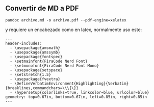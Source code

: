 ## Convertir de MD a PDF

```
pandoc archivo.md -o archivo.pdf --pdf-engine=xelatex
```

y requiere un encabezado como en latex, normalmente uso este:

```
---
header-includes:
  - \usepackage{amsmath}
  - \usepackage{amssymb}
  - \usepackage{fontspec}
  - \setmainfont{FiraCode Nerd Font}
  - \setmonofont{FiraCode Nerd Font Mono}
  - \usepackage{setspace}
  - \setstretch{1.5}
  - \usepackage{fvextra}
  - \DefineVerbatimEnvironment{Highlighting}{Verbatim}{breaklines,commandchars=\\\{\}}
  - \hypersetup{colorlinks=true, linkcolor=blue, urlcolor=blue}
geometry: top=0.67in, bottom=0.67in, left=0.85in, right=0.85in
---
```
